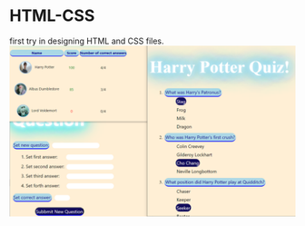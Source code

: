 # HTML-CSS
first try in designing HTML and CSS files.
<img src="https://github.com/Sahar-Goldman/HTML-CSS/blob/main/HTML_view.PNG">
